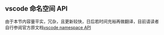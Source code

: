 ## vscode 命名空间 API

由于本节内容量平实，冗杂，且更新较快，日后若时间充裕再做翻译，目前请读者自行参阅官方原文档[vscode namespace API](https://code.visualstudio.com/docs/extensionAPI/vscode-api)